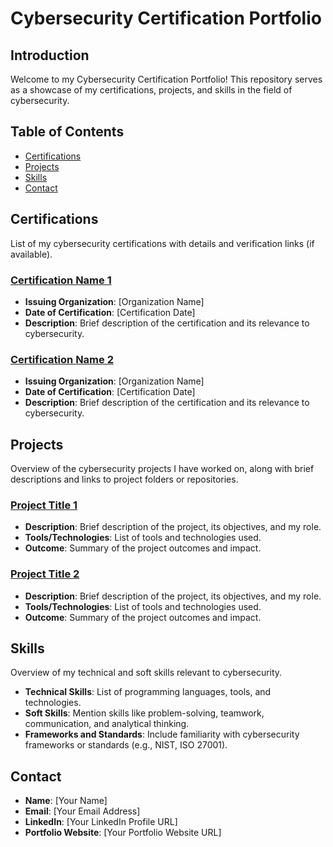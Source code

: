 # Cybersecurity Certification Portfolio

## Introduction
Welcome to my Cybersecurity Certification Portfolio! This repository serves as a showcase of my certifications, projects, and skills in the field of cybersecurity.

## Table of Contents
- [Certifications](#certifications)
- [Projects](#projects)
- [Skills](#skills)
- [Contact](#contact)

## Certifications
List of my cybersecurity certifications with details and verification links (if available).

### [Certification Name 1](certification1.pdf)
- **Issuing Organization**: [Organization Name]
- **Date of Certification**: [Certification Date]
- **Description**: Brief description of the certification and its relevance to cybersecurity.

### [Certification Name 2](certification2.pdf)
- **Issuing Organization**: [Organization Name]
- **Date of Certification**: [Certification Date]
- **Description**: Brief description of the certification and its relevance to cybersecurity.

## Projects
Overview of the cybersecurity projects I have worked on, along with brief descriptions and links to project folders or repositories.

### [Project Title 1](projects/project1/)
- **Description**: Brief description of the project, its objectives, and my role.
- **Tools/Technologies**: List of tools and technologies used.
- **Outcome**: Summary of the project outcomes and impact.

### [Project Title 2](projects/project2/)
- **Description**: Brief description of the project, its objectives, and my role.
- **Tools/Technologies**: List of tools and technologies used.
- **Outcome**: Summary of the project outcomes and impact.

## Skills
Overview of my technical and soft skills relevant to cybersecurity.

- **Technical Skills**: List of programming languages, tools, and technologies.
- **Soft Skills**: Mention skills like problem-solving, teamwork, communication, and analytical thinking.
- **Frameworks and Standards**: Include familiarity with cybersecurity frameworks or standards (e.g., NIST, ISO 27001).

## Contact
- **Name**: [Your Name]
- **Email**: [Your Email Address]
- **LinkedIn**: [Your LinkedIn Profile URL]
- **Portfolio Website**: [Your Portfolio Website URL]

